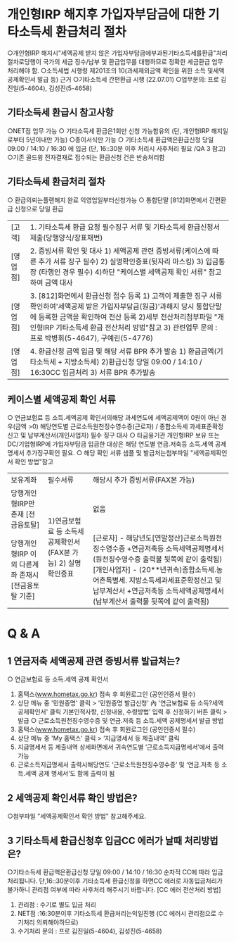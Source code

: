 # 개인형IRP 해지후 가입자부담금에 대한 기타소득세 환급처리 절차
○개인형IRP 해지시"세액공제 받지 않은 가입자부담금에부과된기타소득세를환급"처리 절차로당행이
국가의 세금 징수/납부 및 환급업무를 대행하므로 정확한 세금환급 업무처리해야 함.
○소득세법
시행령 제201조의 10(과세제외금액 확인을 위한 소득 및세액 공제확인서 발급 등) 근거
○기타소득세 간편환급 시행
(22.07.01)
○업무문의: 프로 김진일(5-4604), 김성진(5-4658)
## 기타소득세 환급시 참고사항
○NET점 업무 가능
○ 기타소득세 환급은1회만 신청 가능함유의
(단, 개인형IRP 해지일로부터 5년이내만 가능)
○종이서식만 가능
○ 기타소득세 환급액은환급신청 당일 09:00 / 14:10 / 16:30 에 입금
(단, 16::30분 이후 처리시 사후처리 필요 /QA 3 참고)
○기존 골드윙 전자결재로 접수되는 환급신청 건은 반송처리함
## 기타소득세 환급처리 절차
○ 환급의뢰는플랜해지 완료 익영업일부터신청가능
○ 통합단말 [812]화면에서 간편환급 신청으로 당일 환급

<table><tbody><tr>
<td>
[고객]</td>
<td>1. 기타소득세 환급 요청
필수징구 서류 및 기타소득세 환급신청서 제출(당행양식/장표채번)</td></tr><tr>
<td>
[영업점]</td>
<td>2. 증빙서류 확인 및 대사
1) 세액공제 관련 증빙서류(케이스에 따른 추가 서류 징구 필수)
2) 실명확인증표(뒷자리 마스킹)
3) 입금통장 (타행인 경우 필수)
4)하단 "케이스별 세액공제 확인 서류" 참고하여 금액 대사</td></tr><tr>
<td>
[영업점]</td>
<td>3. [812]화면에서 환급신청 접수 등록
1) 고객이 제출한 징구 서류 확인하여'세액공제 받은 가입자부담금(원금)'과해지 당시 통합단말에 등록한 금액을 확인하여 전산 등록 2)세부 전산처리첨부파일 "개인형IRP 기타소득세 환급 전산처리 방법"참고
3) 관련업무 문의 : 프로 박병휘(5-4647), 구예린(5-4776)</td></tr><tr>
<td>
[영업점]</td>
<td>4. 환급신청 금액 입금 및 해당 서류 BPR 추가 발송
1) 환급금액(기타소득세 + 지방소득세)
2)환급신청 당일 09:00 / 14:10 / 16:30CC 입금처리
3) 서류 BPR 추가발송</td></tr></tbody>
</table>


## 케이스별 세액공제 확인 서류
○ 연금보험료 등 소득.세액공제 확인서의해당 과세연도에 세액공제액이 0원이 아닌 경우(금액 >0)
해당연도별 근로소득원천징수영수증(근로자) / 종합소득세 과세표준확정신고 및 납부계산서(개인사업자)
필수 징구 대사
○ 타금융기관 개인형IRP 보유 또는DC/기업형IRP에 가입자부담금 입금한 대상은 해당 연도별 연금.저축등 소득.세액 공제명세서 추가징구확인 필요.
○ 해당 확인 서류 샘플 및 발급처는첨부파일
"세액공제확인서 확인 방법"참고

<table><tbody><tr>
<td>
보유계좌</td>
<td>
필수서류</td>
<td>
해당시 추가 증빙서류(FAX본 가능)</td></tr><tr>
<td>당행개인형IRP만 존재
[전금융토탈]</td>
<td rowspan="2">1)연금보험료 등 소득세공제확인서(FAX본 가능)
2) 실명확인증표</td>
<td>
없음</td></tr><tr>
<td>당행개인형IRP 이외
다른계좌 존재시
[전금융토탈 기준]</td>
<td>[근로자]
- 해당년도[연말정산]근로소득원천징수영수증
+연금저축등 소득세액공제명세서
(원천징수영수증 출력물 뒷쪽에 같이 출력됨)
[개인사업자]
- (20**년귀속)종합소득세.농어촌특별세.
지방소득세과세표준확정신고 및 납부계산서
+연금저축등 소득세액공제명세서
(납부계산서 출력물 뒷쪽에 같이 출력됨)</td></tr></tbody>
</table>


# Q & A
## 1 연금저축 세액공제 관련 증빙서류 발급처는?
○ 연금보험료 등 소득.세액 공제 확인서
1) 홈택스(www.hometax.go.kr) 접속 후 회원로그인
(공인인증서 필수)
2) 상단 메뉴 중 '민원증명' 클릭 > '민원증명 발급신청' 內 '연금보험료 등 소득?세액 공제확인서' 클릭
 기본인적사항, 신청내용, 수령방법’ 입력 후 신청하기 버튼 클릭 > 발급
○ 근로소득원천징수영수증 및 연금.저축 등 소득.세액 공제명세서 발급 방법
 1) 홈택스(www.hometax.go.kr) 접속 후 회원로그인
(공인인증서 필수)
2) 상단 메뉴 중 'My 홈택스' 클릭 > ‘지급명세서 등 제출내역’ 클릭
3) 지급명세서 등 제출내역 상세화면에서 귀속연도별 ‘근로소득지급명세서’에서 출력 가능
 4) 근로소득지급명세서 출력시해당연도 ‘근로소득원천징수영수증’ 및 ‘연금.저축 등 소득.세액 공제
명세서’도 함께 출력이 됨
## 2 세액공제 확인서류 확인 방법은?
○첨부파일 "세액공제확인서 확인 방법" 참고해주세요.
## 3 기타소득세 환급신청후 입금CC 에러가 날때 처리방법은?
○기타소득세 환급액은환급신청 당일 09:00 / 14:10 / 16:30 순차적 CC에 따라 입금처리됩니다.
단,16::30분이후 기타소득세 환급신청을 하면CC 에러로 자동입금처리가 불가하니 관리점
여부에 따라 사후처리 해주시기 바랍니다.
[CC 에러 전산처리 방법]
1) 관리점 : 수기로 별도 입금 처리
2) NET점 :16:30분이후 기타소득세 환급처리는익일진행
(CC 에러시 관리점으로 수기처리 의뢰해야하므로)
3) 수기처리 문의 : 프로 김진일(5-4604), 김성진(5-4658)
